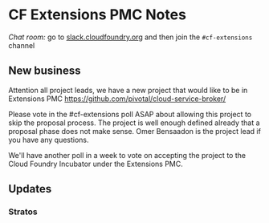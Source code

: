 # CF Extensions PMC Notes

*Chat room:* go to [slack.cloudfoundry.org](https://slack.cloudfoundry.org) and then join the `#cf-extensions` channel

## New business

Attention all project leads, we have a new project that would like to be in
Extensions PMC https://github.com/pivotal/cloud-service-broker/

Please vote in the #cf-extensions poll ASAP about allowing this project to
skip the proposal process. The project is well enough defined already that a
proposal phase does not make sense. Omer Bensaadon is the project lead if you
have any questions.

We'll have another poll in a week to vote on accepting the project to the
Cloud Foundry Incubator under the Extensions PMC.

## Updates

### Stratos 



